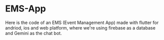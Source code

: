 # EMS-App
Here is the code of an EMS (Event Management App) made with flutter for andriod, ios and web platform, where we're using firebase as a database and Gemini as the chat bot.
